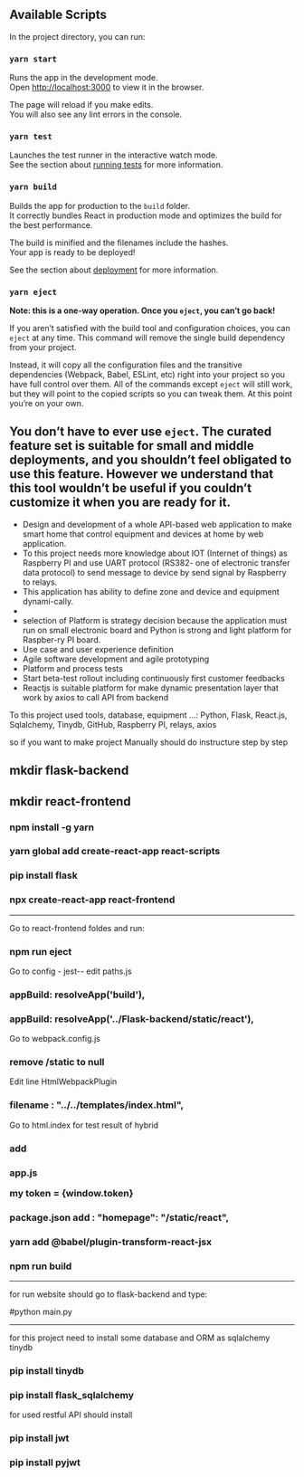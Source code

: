 ## Available Scripts

In the project directory, you can run:

### `yarn start`

Runs the app in the development mode.<br />
Open [http://localhost:3000](http://localhost:3000) to view it in the browser.

The page will reload if you make edits.<br />
You will also see any lint errors in the console.

### `yarn test`

Launches the test runner in the interactive watch mode.<br />
See the section about [running tests](https://facebook.github.io/create-react-app/docs/running-tests) for more information.

### `yarn build`

Builds the app for production to the `build` folder.<br />
It correctly bundles React in production mode and optimizes the build for the best performance.

The build is minified and the filenames include the hashes.<br />
Your app is ready to be deployed!

See the section about [deployment](https://facebook.github.io/create-react-app/docs/deployment) for more information.

### `yarn eject`

**Note: this is a one-way operation. Once you `eject`, you can’t go back!**

If you aren’t satisfied with the build tool and configuration choices, you can `eject` at any time. This command will remove the single build dependency from your project.

Instead, it will copy all the configuration files and the transitive dependencies (Webpack, Babel, ESLint, etc) right into your project so you have full control over them. All of the commands except `eject` will still work, but they will point to the copied scripts so you can tweak them. At this point you’re on your own.

You don’t have to ever use `eject`. The curated feature set is suitable for small and middle deployments, and you shouldn’t feel obligated to use this feature. However we understand that this tool wouldn’t be useful if you couldn’t customize it when you are ready for it.
---
-	Design and development of a whole API-based web application to make smart home that control equipment and devices at home by web application.
-	To this project needs more knowledge about IOT (Internet of things) as Raspberry PI and use UART protocol (RS382- one of electronic transfer data protocol) to send message to device by send signal by Raspberry to relays.
-	This application has ability to define zone and device and equipment dynami-cally.
-	
-	selection of Platform is strategy decision because the application must run on small electronic board and Python is strong and light platform for Raspber-ry PI board.
-	Use case and user experience definition
-	Agile software development and agile prototyping
-	Platform and process tests
-	Start beta-test rollout including continuously first customer feedbacks
-	Reactjs is suitable platform for make dynamic presentation layer that work by axios to call API from backend

To this project used tools, database, equipment ...:
Python, Flask, React.js, Sqlalchemy, Tinydb, GitHub, Raspberry PI, relays, axios

so if you want to make project Manually should do instructure step by step 

## mkdir flask-backend
## mkdir react-frontend
### npm install -g yarn
### yarn global add create-react-app react-scripts
### pip install flask
### npx create-react-app react-frontend

---
Go to react-frontend foldes and run:

### npm run eject

Go to config - jest-- edit paths.js

### appBuild: resolveApp('build'), 
### appBuild: resolveApp('../Flask-backend/static/react'),

Go to webpack.config.js

### remove /static to null

Edit line HtmlWebpackPlugin

### filename : "../../templates/index.html",

Go to html.index
for test result of hybrid
  
### add   <script> window.token="{{token}}" </script>
### app.js <p> my token = {window.token} </p>
### package.json add : "homepage": "/static/react",
### yarn add @babel/plugin-transform-react-jsx
### npm run build

---

for run website should go to flask-backend and type:
  
#python main.py

---

for this project need to install some database and ORM as sqlalchemy tinydb 
### pip install tinydb
### pip install flask_sqlalchemy


for used restful API should install 

### pip install jwt
### pip install pyjwt







